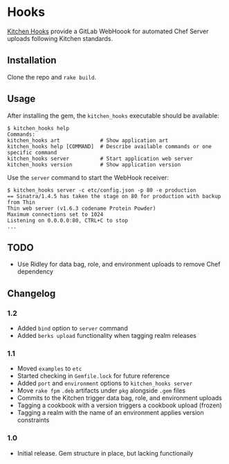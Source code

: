 # Hooks

[Kitchen Hooks](http://git.bluejeansnet.com/kitchen-hooks) provide a GitLab
WebHoook for automated Chef Server uploads following Kitchen standards.


## Installation

Clone the repo and `rake build`.


## Usage

After installing the gem, the `kitchen_hooks` executable should be available:

    $ kitchen_hooks help
    Commands:
    kitchen_hooks art             # Show application art
    kitchen_hooks help [COMMAND]  # Describe available commands or one specific command
    kitchen_hooks server          # Start application web server
    kitchen_hooks version         # Show application version

Use the `server` command to start the WebHook receiver:

    $ kitchen_hooks server -c etc/config.json -p 80 -e production
    == Sinatra/1.4.5 has taken the stage on 80 for production with backup from Thin
    Thin web server (v1.6.3 codename Protein Powder)
    Maximum connections set to 1024
    Listening on 0.0.0.0:80, CTRL+C to stop
    ...


## TODO

* Use Ridley for data bag, role, and environment uploads to remove Chef dependency


## Changelog

### 1.2

* Added `bind` option to `server` command
* Added `berks upload` functionality when tagging realm releases

### 1.1

* Moved `examples` to `etc`
* Started checking in `Gemfile.lock` for future reference
* Added `port` and `environment` options to `kitchen_hooks server`
* Move `rake fpm` `.deb` artifacts under `pkg` alongside `.gem` files
* Commits to the Kitchen trigger data bag, role, and environment uploads
* Tagging a cookbook with a version triggers a cookbook upload (frozen)
* Tagging a realm with the name of an environment applies version constraints

### 1.0

* Initial release. Gem structure in place, but lacking functionaily